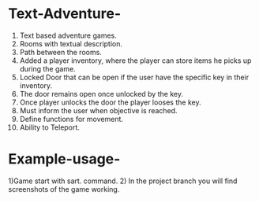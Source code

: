 # Text-Adventure-

1) Text based adventure games. 
2) Rooms with textual description. 
3) Path between the rooms. 
4) Added a player inventory, where the player can store items he picks up during the game. 
5) Locked Door that can be open if the user have the specific key in their inventory. 
6) The door remains open once unlocked by the key. 
7) Once player unlocks the door the player looses the key. 
8) Must inform the user when objective is reached. 
9) Define functions for movement.
10) Ability to Teleport.

# Example-usage-

1)Game start with sart. command.
2) In the project branch you will find screenshots of the game working.

